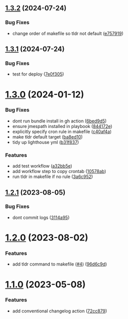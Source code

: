 ## [1.3.2](https://github.com/cerico/lighthouse-ii/compare/v1.3.1...v1.3.2) (2024-07-24)


### Bug Fixes

* change order of makefile so tldr not default ([e757919](https://github.com/cerico/lighthouse-ii/commit/e7579196858c3da9bb8e8d6a4a527f478a0d0598))



## [1.3.1](https://github.com/cerico/lighthouse-ii/compare/v1.3.0...v1.3.1) (2024-07-24)


### Bug Fixes

* test for deploy ([7e0f305](https://github.com/cerico/lighthouse-ii/commit/7e0f305a45f9c044b9c97d46ffb2fe83c8483b1b))



# [1.3.0](https://github.com/cerico/lighthouse-ii/compare/v1.2.1...v1.3.0) (2024-01-12)


### Bug Fixes

* dont run bundle install in gh action ([6bed9d5](https://github.com/cerico/lighthouse-ii/commit/6bed9d59e394e1f0a266ec791b8d06f895a78b6f))
* ensure jmespath installed in playbook ([844172e](https://github.com/cerico/lighthouse-ii/commit/844172e42268914c7a28041f73df3e03937200a9))
* explicitly specify cron rule in makefile ([c40af4a](https://github.com/cerico/lighthouse-ii/commit/c40af4af3ff82d40041ba00e96eef5f09cbb766b))
* make tldr default target ([ba8ed10](https://github.com/cerico/lighthouse-ii/commit/ba8ed104c332f31e3c027c9b9c19b710db144f76))
* tidy up lighthouse yml ([b31f837](https://github.com/cerico/lighthouse-ii/commit/b31f8376c89fb6925de183f94893dc4e0e75a5d1))


### Features

* add test workflow ([a32bb5e](https://github.com/cerico/lighthouse-ii/commit/a32bb5e830bc3c5790f5d7188bef4d08aec6be69))
* add workflow step to copy crontab ([10578ab](https://github.com/cerico/lighthouse-ii/commit/10578ab3538bab2f36a1d813de47ea94a6095962))
* run tldr in makefile if no rule ([3a6c952](https://github.com/cerico/lighthouse-ii/commit/3a6c952ca74eb74f36833d4cf2f14f8a33dd8e62))



## [1.2.1](https://github.com/cerico/lighthouse-ii/compare/v1.2.0...v1.2.1) (2023-08-05)


### Bug Fixes

* dont commit logs ([3114a95](https://github.com/cerico/lighthouse-ii/commit/3114a95360b75c881daf49ce3d1df43880cba474))



# [1.2.0](https://github.com/cerico/lighthouse-ii/compare/v1.1.0...v1.2.0) (2023-08-02)


### Features

* add tldr command to makefile ([#4](https://github.com/cerico/lighthouse-ii/issues/4)) ([96d6c9d](https://github.com/cerico/lighthouse-ii/commit/96d6c9dd761ed76691f0c1ae5ba37f9857ae3a02))



# [1.1.0](https://github.com/cerico/lighthouse-ii/compare/72cc8794f56457353805a40dff6c622f72793bd1...v1.1.0) (2023-05-08)


### Features

* add conventional changelog action ([72cc879](https://github.com/cerico/lighthouse-ii/commit/72cc8794f56457353805a40dff6c622f72793bd1))



